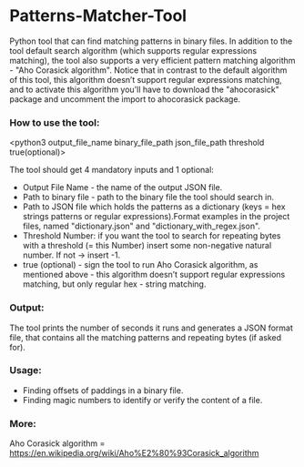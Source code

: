 # Patterns-Matcher-Tool

Python tool that can find matching patterns in binary files.
In addition to the tool default search algorithm (which supports regular expressions matching), the tool also supports a very efficient pattern matching algorithm - "Aho Corasick algorithm". Notice that in contrast to the default algorithm of this tool, this algorithm doesn’t support regular expressions matching, and to activate this algorithm you'll have to download the "ahocorasick" package and uncomment the import to ahocorasick package.

### How to use the tool:

<python3 output_file_name binary_file_path json_file_path threshold true(optional)>

The tool should get 4 mandatory inputs and 1 optional:
- Output File Name - the name of the output JSON file.
- Path to binary file - path to the binary file the tool should search in.
- Path to JSON file which holds the patterns as a dictionary (keys = hex strings patterns or regular expressions).Format examples in the project files, named "dictionary.json" and "dictionary_with_regex.json".
- Threshold Number: if you want the tool to search for repeating bytes with a threshold (= this Number) insert some non-negative natural number. If not -> insert -1.
- true (optional) - sign the tool to run Aho Corasick algorithm, as mentioned above - this algorithm doesn’t support regular expressions matching, but only regular hex - string matching.

### Output:
The tool prints the number of seconds it runs and generates a JSON format file, that contains all the matching patterns and repeating bytes (if asked for).

### Usage:
* Finding offsets of paddings in a binary file.
* Finding magic numbers to identify or verify the content of a file.

### More:
Aho Corasick algorithm = <https://en.wikipedia.org/wiki/Aho%E2%80%93Corasick_algorithm>


